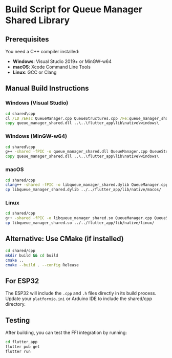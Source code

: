 # Build Script for Queue Manager Shared Library

## Prerequisites
You need a C++ compiler installed:
- **Windows**: Visual Studio 2019+ or MinGW-w64
- **macOS**: Xcode Command Line Tools
- **Linux**: GCC or Clang

## Manual Build Instructions

### Windows (Visual Studio)
```cmd
cd shared\cpp
cl /LD /EHsc QueueManager.cpp QueueStructures.cpp /Fe:queue_manager_shared.dll
copy queue_manager_shared.dll ..\..\flutter_app\lib\native\windows\
```

### Windows (MinGW-w64)
```cmd
cd shared\cpp
g++ -shared -fPIC -o queue_manager_shared.dll QueueManager.cpp QueueStructures.cpp
copy queue_manager_shared.dll ..\..\flutter_app\lib\native\windows\
```

### macOS
```bash
cd shared/cpp
clang++ -shared -fPIC -o libqueue_manager_shared.dylib QueueManager.cpp QueueStructures.cpp
cp libqueue_manager_shared.dylib ../../flutter_app/lib/native/macos/
```

### Linux
```bash
cd shared/cpp
g++ -shared -fPIC -o libqueue_manager_shared.so QueueManager.cpp QueueStructures.cpp
cp libqueue_manager_shared.so ../../flutter_app/lib/native/linux/
```

## Alternative: Use CMake (if installed)
```bash
cd shared/cpp
mkdir build && cd build
cmake ..
cmake --build . --config Release
```

## For ESP32
The ESP32 will include the `.cpp` and `.h` files directly in its build process.
Update your `platformio.ini` or Arduino IDE to include the shared/cpp directory.

## Testing
After building, you can test the FFI integration by running:
```bash
cd flutter_app
flutter pub get
flutter run
```